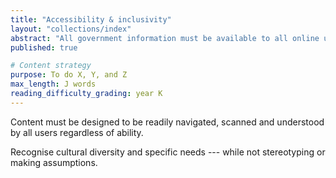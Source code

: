 ```yaml
---
title: "Accessibility & inclusivity"
layout: "collections/index"
abstract: "All government information must be available to all online users. This includes digital information and publications distributed via a website."
published: true

# Content strategy
purpose: To do X, Y, and Z
max_length: J words
reading_difficulty_grading: year K
---
```


Content must be designed to be readily navigated, scanned and understood by all users regardless of ability.

Recognise cultural diversity and specific needs --- while not stereotyping or making assumptions.
